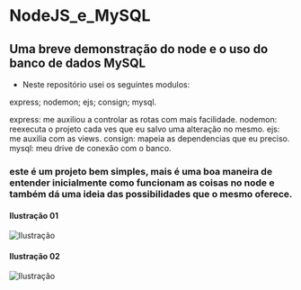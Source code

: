 # NodeJS_e_MySQL
## Uma breve demonstração do node e o uso do banco de dados MySQL

- Neste repositório usei os seguintes modulos:

express;
nodemon;
ejs;
consign;
mysql.

express: me auxiliou a controlar as rotas com mais facilidade.
nodemon: reexecuta o projeto cada ves que eu salvo uma alteração no mesmo.
ejs: me auxilia com as views.
consign: mapeia as dependencias que eu preciso.
mysql: meu drive de conexão com o banco.

### este é um projeto bem simples, mais é uma boa maneira de entender inicialmente como funcionam as coisas no node e também dá uma ideia das possibilidades que o mesmo oferece.

#### Ilustração 01
![Ilustração](https://image.ibb.co/ka4kHy/ilustracao01.png)

#### Ilustração 02
![Ilustração](https://image.ibb.co/hzCuAJ/ilustracao02.png)


